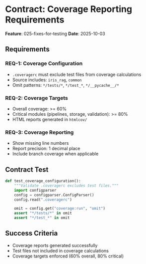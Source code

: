 # Contract: Coverage Reporting Requirements

**Feature**: 025-fixes-for-testing
**Date**: 2025-10-03

## Requirements

### REQ-1: Coverage Configuration
- `.coveragerc` must exclude test files from coverage calculations
- Source includes: `iris_rag`, `common`
- Omit patterns: `*/tests/*`, `*/test_*`, `*/__pycache__/*`

### REQ-2: Coverage Targets
- Overall coverage: >= 60%
- Critical modules (pipelines, storage, validation): >= 80%
- HTML reports generated in `htmlcov/`

### REQ-3: Coverage Reporting
- Show missing line numbers
- Report precision: 1 decimal place
- Include branch coverage when applicable

## Contract Test

```python
def test_coverage_configuration():
    """Validate .coveragerc excludes test files."""
    import configparser
    config = configparser.ConfigParser()
    config.read(".coveragerc")

    omit = config.get("coverage:run", "omit")
    assert "*/tests/*" in omit
    assert "*/test_*" in omit
```

## Success Criteria
- Coverage reports generated successfully
- Test files not included in coverage calculations
- Coverage targets enforced (60% overall, 80% critical)
